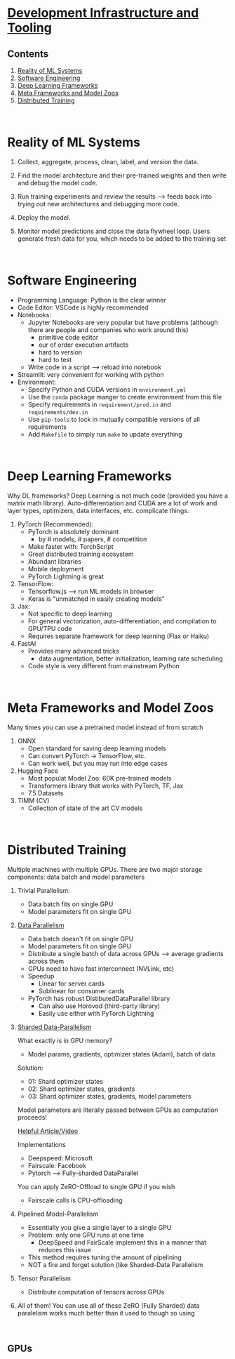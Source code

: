 # [Development Infrastructure and Tooling](https://fullstackdeeplearning.com/course/2022/lecture-2-development-infrastructure-and-tooling/)

## Contents
1. [Reality of ML Systems](#reality-of-ml-systems)
1. [Software Engineering](#software-engineering)
1. [Deep Learning Frameworks](#deep-learning-frameworks)
1. [Meta Frameworks and Model Zoos](#meta-frameworks-and-model-zoos)
1. [Distributed Training](#distributed-training)

&nbsp;

# Reality of ML Systems
1. Collect, aggregate, process, clean, label, and version the data.

1. Find the model architecture and their pre-trained weights and then write and debug the model code.

1. Run training experiments and review the results --> feeds back into trying out new architectures and debugging more code.

1. Deploy the model.

1. Monitor model predictions and close the data flywheel loop. Users generate fresh data for you, which needs to be added to the training set

&nbsp;

# Software Engineering
- Programming Language: Python is the clear winner
- Code Editor: VSCode is highly recommended
- Notebooks: 
    - Jupyter Notebooks are very popular but have problems (although there are people and companies who work around this)
        - primitive code editor
        - our of order execution artifacts
        - hard to version
        - hard to test
    - Write code in a script --> reload into notebook
- Streamlit: very convenient for working with python
- Environment: 
    - Specify Python and CUDA versions in `environment.yml`
    - Use the `conda` package manger to create environment from this file
    - Specify requirements in `requirement/prod.in` and `requirements/dev.in`
    - Use `pip-tools` to lock in mutually compatible versions of all requirements
    - Add `Makefile` to simply run `make` to update everything

&nbsp;

# Deep Learning Frameworks
Why DL frameworks? Deep Learning is not much code (provided you have a matrix math library). Auto-differentiation and CUDA are a lot of work and layer types, optimizers, data interfaces, etc. complicate things.

1. PyTorch (Recommended):
    - PyTorch is absolutely dominant
        - by # models, # papers, # competition
    - Make faster with: TorchScript
    - Great distributed training ecosystem
    - Abundant libraries
    - Mobile deployment
    - PyTorch Lightning is great
1. TensorFlow: 
    - Tensorflow.js --> run ML models in browser
    - Keras is "unmatched in easily creating models"
1. Jax: 
    - Not specific to deep learning
    - For general vectorization, auto-differentiation, and compilation to GPU/TPU code
    - Requires separate framework for deep learning (Flax or Haiku)
1. FastAI
    - Provides many advanced tricks
        - data augmentation, better initialization, learning rate scheduling
    - Code style is very different from mainstream Python

&nbsp;

# Meta Frameworks and Model Zoos
Many times you can use a pretrained model instead of from scratch
1. ONNX
    - Open standard for saving deep learning models
    - Can convert PyTorch -> TensorFlow, etc.
    - Can work well, but you may run into edge cases
1. Hugging Face
    - Most populat Model Zoo: 60K pre-trained models
    - Transformers library that works with PyTorch, TF, Jax
    - 7.5 Datasets
1. TIMM (CV)
    - Collection of state of the art CV models

&nbsp;

# Distributed Training
Multiple machines with multiple GPUs. There are two major storage components: data batch and model parameters
1. Trivial Parallelism: 
    - Data batch fits on single GPU
    - Model parameters fit on single GPU
2. [Data Parallelism](https://openai.com/blog/techniques-for-training-large-neural-networks/) 
    - Data batch doesn't fit on single GPU
    - Model parameters fit on single GPU
    - Distribute a single batch of data across GPUs --> average gradients across them
    - GPUs need to have fast interconnect (NVLink, etc)
    - Speedup
        - Linear for server cards
        - Sublinear for consumer cards
    - PyTorch has robust DistibutedDataParallel library
        - Can also use Horovod (third-party library)
        - Easily use either with PyTorch Lightning 
3. [Sharded Data-Parallelism](https://arxiv.org/abs/1910.02054)
    
    What exactly is in GPU memory? 
    - Model params, gradients, optimizer states (Adam), batch of data

    Solution: 
    - 01: Shard optimizer states
    - 02: Shard optimizer states, gradients
    - 03: Shard optimizer states, gradients, model parameters

    Model parameters are literally passed between GPUs as computation proceeds!

    [Helpful Article/Video](https://www.microsoft.com/en-us/research/blog/zero-deepspeed-new-system-optimizations-enable-training-models-with-over-100-billion-parameters/)

    Implementations
    - Deepspeed: Microsoft
    - Fairscale: Facebook
    - Pytorch --> Fully-sharded DataParallel

    You can apply ZeRO-Offload to single GPU if you wish
    - Fairscale calls is CPU-offloading

4. Pipelined Model-Parallelism
    - Essentially you give a single layer to a single GPU
    - Problem: only one GPU runs at one time
        - DeepSpeed and FairScale implement this in a manner that reduces this issue
    - This method requires tuning the amount of pipelining
    - NOT a fire and forget solution (like Sharded-Data Parallelism

5. Tensor Parallelism
    - Distribute computation of tensors across GPUs

6. All of them!
    You can use all of these 
    ZeRO (Fully Sharded) data paralelism works much better than it used to though so using 

&nbsp;

## GPUs


    